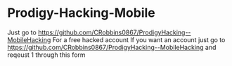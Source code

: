 # Prodigy-Hacking-Mobile
Just go to https://github.com/CRobbins0867/ProdigyHacking--MobileHacking For a free hacked account 
If you want an account just go to https://github.com/CRobbins0867/ProdigyHacking--MobileHacking and reqeust 1 through this form
